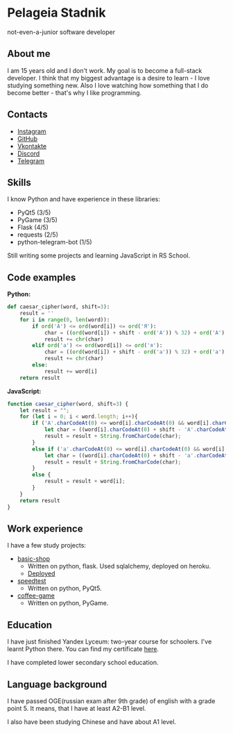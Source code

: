 # Pelageia Stadnik
not-even-a-junior software developer

## About me
I am 15 years old and I don't work. My goal is to become a full-stack developer. I think that my biggest advantage is a desire to learn - I love studying something new. Also I love watching how something that I do become better - that's why I like programming.

## Contacts
* [Instagram](https://instagram.com/jkovalenk0)
* [GitHub](https://github.com/j-kovalenko)
* [Vkontakte](https://vk.com/jjj07)
* [Discord](https://discord.com/users/799527149458948096)
* [Telegram](https://t.me/jkovalenk0)
## Skills
I know Python and have experience in these libraries:
* PyQt5 (3/5)
* PyGame (3/5)
* Flask (4/5)
* requests (2/5)
* python-telegram-bot (1/5)

Still writing some projects and learning JavaScript in RS School. 

## Code examples
**Python:**
```python
def caesar_cipher(word, shift=3):
    result = ''
    for i in range(0, len(word)):
        if ord('А') <= ord(word[i]) <= ord('Я'):
            char = ((ord(word[i]) + shift - ord('А')) % 32) + ord('А')
            result += chr(char)
        elif ord('а') <= ord(word[i]) <= ord('я'):
            char = ((ord(word[i]) + shift - ord('а')) % 32) + ord('а')
            result += chr(char)
        else:
            result += word[i]
    return result
```
**JavaScript:**
```javascript
function caesar_cipher(word, shift=3) {
    let result = "";
    for (let i = 0; i < word.length; i++){
        if ('A'.charCodeAt(0) <= word[i].charCodeAt(0) && word[i].charCodeAt(0) <= 'Z'.charCodeAt(0)) {
            let char = ((word[i].charCodeAt(0) + shift - 'A'.charCodeAt(0)) % 26) + 'A'.charCodeAt(0)
            result = result + String.fromCharCode(char);
        }
        else if ('a'.charCodeAt(0) <= word[i].charCodeAt(0) && word[i].charCodeAt(0) <= 'z'.charCodeAt(0)) {
            let char = ((word[i].charCodeAt(0) + shift - 'a'.charCodeAt(0)) % 26) + 'a'.charCodeAt(0)
            result = result + String.fromCharCode(char);
        }
        else {
            result = result + word[i];
        }
    }
    return result
}
```

## Work experience
I have a few study projects:
* [basic-shop](https://github.com/j-kovalenko/basic-shop)
    - Written on python, flask. Used sqlalchemy, deployed on heroku.
    - [Deployed](https://basite.herokuapp.com/)
* [speedtest](https://github.com/j-kovalenko/speedtest)
    - Written on python, PyQt5.
* [coffee-game](https://github.com/j-kovalenko/coffee-game)
   - Written on python, PyGame.
## Education
I have just finished Yandex Lyceum: two-year course for schoolers. I've learnt Python there. You can find my certificate [here](https://lyceum.yandex.ru/certificate/check/?certNumber=220243973&lastName=%D0%A1%D1%82%D0%B0%D0%B4%D0%BD%D0%B8%D0%BA).

I have completed lower secondary school education.

## Language background
I have passed OGE(russian exam after 9th grade) of english with a grade point 5. It means, that I have at least A2-B1 level.

I also have been studying Chinese and have about A1 level.